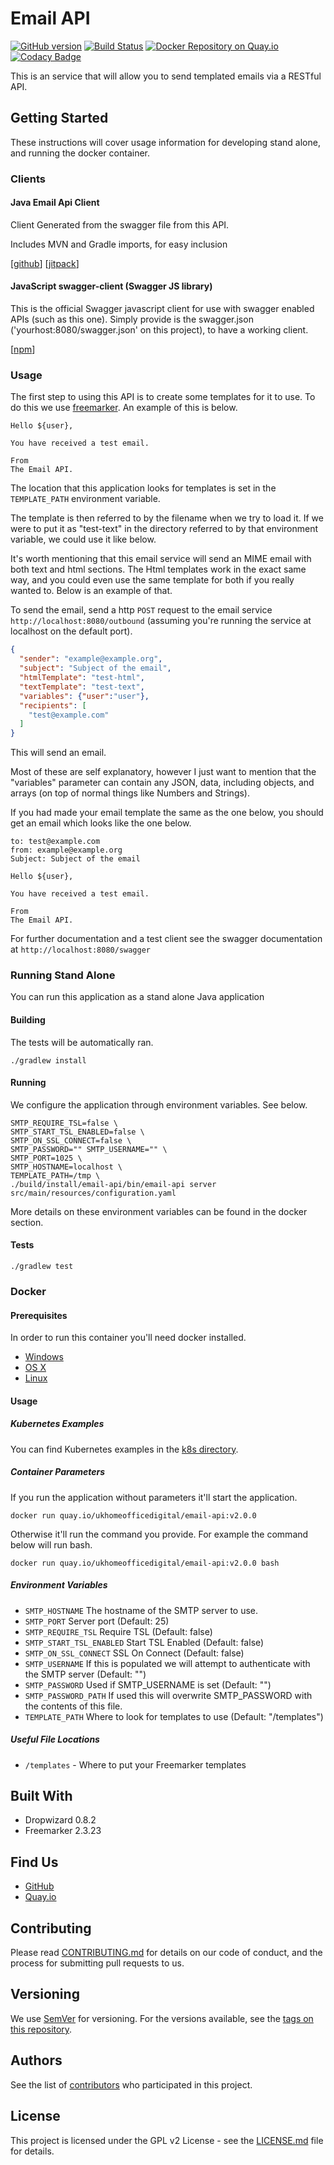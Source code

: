 # Email API

[![GitHub version](https://badge.fury.io/gh/ukhomeoffice%2Femail-api.svg)](https://badge.fury.io/gh/ukhomeoffice%2Femail-api) [![Build Status](https://travis-ci.org/UKHomeOffice/email-api.svg?branch=master)](https://travis-ci.org/UKHomeOffice/email-api) [![Docker Repository on Quay.io](https://quay.io/repository/ukhomeofficedigital/email-api/status "Docker Repository on Quay.io")](https://quay.io/repository/ukhomeofficedigital/email-api) [![Codacy Badge](https://api.codacy.com/project/badge/grade/8fad759d912b4a5793dfd101e71861f8)](https://www.codacy.com/app/purplebooth/email-api)

This is an service that will allow you to send templated emails via a RESTful API. 

## Getting Started

These instructions will cover usage information for developing stand alone, and running the docker container.

### Clients

#### Java Email Api Client

Client Generated from the swagger file from this API.

Includes MVN and Gradle imports, for easy inclusion

[[github](https://github.com/UKHomeOffice/email-api-client-java)] [[jitpack](https://jitpack.io/#UKHomeOffice/email-api-client-java)]

#### JavaScript swagger-client (Swagger JS library)

This is the official Swagger javascript client for use with swagger enabled APIs (such as this one). Simply provide is the swagger.json ('yourhost:8080/swagger.json' on this project), to have a working client.

[[npm](https://www.npmjs.com/package/swagger-client)]

### Usage

The first step to using this API is to create some templates for it to use. To do this we use 
[freemarker](http://freemarker.org/). An example of this is below.

```freemarker
Hello ${user},

You have received a test email.

From
The Email API.
```

The location that this application looks for templates is set in the `TEMPLATE_PATH` environment variable. 

The template is then referred to by the filename when we try to load it. If we were to put it as "test-text" in the 
directory referred to by that environment variable, we could use it like below.

It's worth mentioning that this email service will send an MIME email with both text and html sections. The Html 
templates work in the exact same way, and you could even use the same template for both if you really wanted to. Below 
is an example of that.



To send the email, send a http `POST` request to the email service `http://localhost:8080/outbound` (assuming you're 
running the service at localhost on the default port).

```json
{
  "sender": "example@example.org",
  "subject": "Subject of the email",
  "htmlTemplate": "test-html",
  "textTemplate": "test-text",
  "variables": {"user":"user"},
  "recipients": [
    "test@example.com"
  ]
}
```

This will send an email.

Most of these are self explanatory, however I just want to mention that the "variables" parameter can contain any JSON,
data, including objects, and arrays (on top of normal things like Numbers and Strings).

If you had made your email template the same as the one below, you should get an email which looks like the one below.

```
to: test@example.com
from: example@example.org
Subject: Subject of the email

Hello ${user},

You have received a test email.

From
The Email API.
```

For further documentation and a test client see the swagger documentation at `http://localhost:8080/swagger` 

### Running Stand Alone

You can run this application as a stand alone Java application

#### Building

The tests will be automatically ran.

```shell
./gradlew install
```

#### Running

We configure the application through environment variables. See below.

```shell
SMTP_REQUIRE_TSL=false \
SMTP_START_TSL_ENABLED=false \
SMTP_ON_SSL_CONNECT=false \
SMTP_PASSWORD="" SMTP_USERNAME="" \
SMTP_PORT=1025 \
SMTP_HOSTNAME=localhost \
TEMPLATE_PATH=/tmp \
./build/install/email-api/bin/email-api server src/main/resources/configuration.yaml 
```

More details on these environment variables can be found in the docker section.

#### Tests

```shell
./gradlew test
```

### Docker

#### Prerequisites

In order to run this container you'll need docker installed.

* [Windows](https://docs.docker.com/windows/started)
* [OS X](https://docs.docker.com/mac/started/)
* [Linux](https://docs.docker.com/linux/started/)

#### Usage

##### Kubernetes Examples

You can find Kubernetes examples in the [k8s directory](k8s).

##### Container Parameters

If you run the application without parameters it'll start the application.

```shell
docker run quay.io/ukhomeofficedigital/email-api:v2.0.0
```

Otherwise it'll run the command you provide. For example the command below will run bash.

```shell
docker run quay.io/ukhomeofficedigital/email-api:v2.0.0 bash
```

##### Environment Variables

* `SMTP_HOSTNAME` The hostname of the SMTP server to use.
* `SMTP_PORT` Server port (Default: 25)
* `SMTP_REQUIRE_TSL` Require TSL (Default: false)
* `SMTP_START_TSL_ENABLED` Start TSL Enabled (Default: false)
* `SMTP_ON_SSL_CONNECT` SSL On Connect (Default: false)
* `SMTP_USERNAME` If this is populated we will attempt to authenticate with the SMTP server (Default: "")
* `SMTP_PASSWORD` Used if SMTP_USERNAME is set (Default: "")
* `SMTP_PASSWORD_PATH` If used this will overwrite SMTP_PASSWORD with the contents of this file.
* `TEMPLATE_PATH` Where to look for templates to use (Default: "/templates")

##### Useful File Locations

* `/templates` - Where to put your Freemarker templates

## Built With

* Dropwizard 0.8.2
* Freemarker 2.3.23

## Find Us

* [GitHub](https://github.com/UKHomeOffice/email-api)
* [Quay.io](https://quay.io/repository/ukhomeofficedigital/email-api)

## Contributing

Please read [CONTRIBUTING.md](CONTRIBUTING.md) for details on our code of conduct, and the process for submitting pull requests to us.

## Versioning

We use [SemVer](http://semver.org/) for versioning. For the versions available, see the 
[tags on this repository](https://github.com/UKHomeOffice/email-api/tags). 

## Authors

See the list of [contributors](https://github.com/UKHomeOffice/email-api/contributors) who 
participated in this project.

## License

This project is licensed under the GPL v2 License - see the [LICENSE.md](LICENSE.md) file for details.
